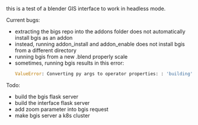 this is a test of a blender GIS interface to work in headless mode.

Current bugs:
- extracting the bigs repo into the addons folder does not automatically install bgis as an addon
- instead, running addon_install and addon_enable does not install bgis from a different directory
- running bgis from a new .blend properly scale
- sometimes, running bgis results in this error:
  ```python
  ValueError: Converting py args to operator properties: : 'building' not found in ()
  ```

Todo:
- build the bgis flask server
- build the interface flask server
- add zoom parameter into bgis request
- make bgis server a k8s cluster
